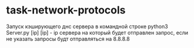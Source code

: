 # task-network-protocols

Запуск кэширующего днс сервера
в командной строке python3 Server.py [ip]
[ip] - ip сервера на который будет отправлен запрос, если не указать запросы будт отправляться на 8.8.8.8
